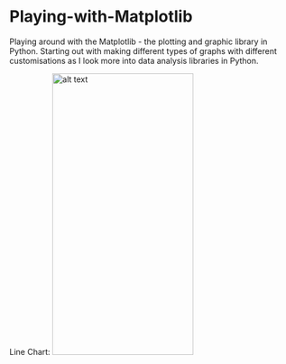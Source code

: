 # Playing-with-Matplotlib
Playing around with the Matplotlib - the plotting and graphic library in Python. Starting out with making different types of graphs with different customisations as I look more into data analysis libraries in Python.

Line Chart:
<img src="https://github.com/stevoslates/Playing-with-Matplotlib/blob/main/photo1.png" alt="alt text" width="250" height="500">
